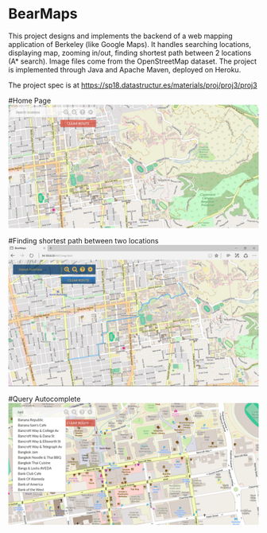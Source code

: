 # BearMaps

This project designs and implements the backend of a web mapping application of Berkeley (like Google Maps). It handles searching locations, displaying map, zooming in/out, finding shortest path between 2 locations (A* search). Image files come from the OpenStreetMap dataset. The project is implemented through Java and Apache Maven, deployed on Heroku. 

The project spec is at https://sp18.datastructur.es/materials/proj/proj3/proj3

#Home Page
![Home Page](Capture.PNG)

#Finding shortest path between two locations
![Finding shortest path between two locations](findShortestPath.png)

#Query Autocomplete
![Query Autocomplete](queryAutocomplete.png)
